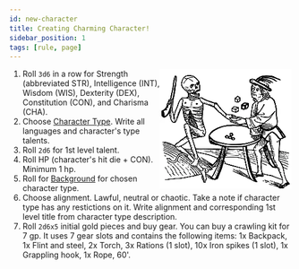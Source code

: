 ```yaml
---
id: new-character
title: Creating Charming Character!
sidebar_position: 1
tags: [rule, page]
---
```


<img class="img-character" align="right" src="/img/characters.webp"/>

1. Roll `3d6` in a row for Strength (abbreviated STR), Intelligence (INT), Wisdom (WIS), Dexterity (DEX), Constitution (CON), and Charisma (CHA).
2. Choose [Character Type](character-type). Write all languages and character's type talents.
3. Roll `2d6` for 1st level talent.
4. Roll HP (character's hit die + CON). Minimum 1 hp.
5. Roll for [Background](backgrounds) for chosen character type.
6. Choose alignment. Lawful, neutral or chaotic. Take a note if character type has any restictions on it. Write alignment and corresponding 1st level title from character type description.
7. Roll `2d6x5` initial gold pieces and buy gear. You can buy a crawling kit for 7 gp. It uses 7 gear slots and contains the
following items: 1x Backpack, 1x Flint and steel, 2x Torch, 3x Rations (1 slot), 10x Iron spikes (1 slot), 1x Grappling hook, 1x Rope, 60'.
